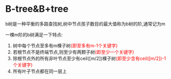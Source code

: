 # B-tree&B+tree

b树是一种平衡的多路查找树,树中节点孩子数目的最大值称为b树的阶,通常记为m

一棵m阶的b树满足一下特点:

1. 树中每个节点至多有m棵子树<font color="red">(即至多有m-1个关键字)</font>
2. 若根节点不是终端节点,则至少有两颗子树<font color="red">(即至少一个关键字)</font>
3. 除根节点外的所有非叶节点至少有ceil([m/2])棵子树<font color="red">(即至少含有ceil([m/2])-1个关键字)</font>
4. 所有叶子节点都在同一层上

